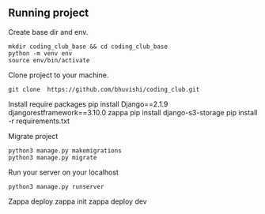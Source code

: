 	
## Running project

Create base dir and env.

	mkdir coding_club_base && cd coding_club_base
	python -m venv env
	source env/bin/activate

Clone project to your machine.

	git clone  https://github.com/bhuvishi/coding_club.git

Install require packages
	pip install Django==2.1.9 djangorestframework==3.10.0 zappa
	pip install django-s3-storage
	pip install -r requirements.txt

Migrate project

	python3 manage.py makemigrations
	python3 manage.py migrate
		
Run your server on your localhost

	python3 manage.py runserver

Zappa deploy
	zappa init
	zappa deploy dev

